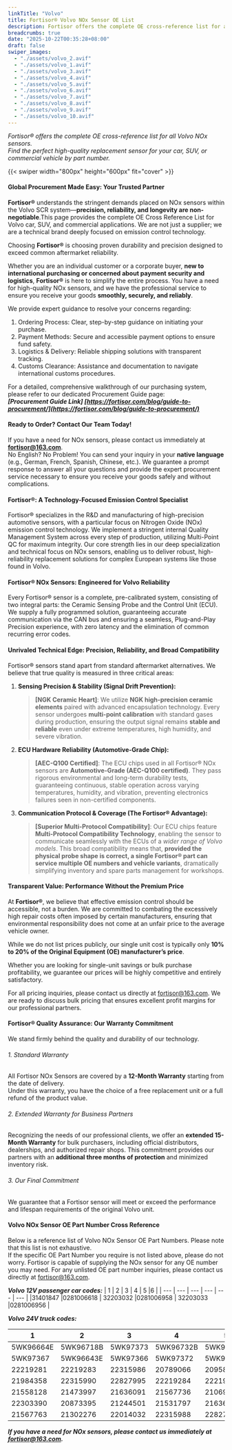 ```yaml
---
linkTitle: "Volvo"
title: Fortisor® Volvo NOx Sensor OE List
description: Fortisor offers the complete OE cross-reference list for all Volvo NOx sensors. Find the perfect high-quality replacement sensor for your car, SUV, or commercial vehicle by part number.
breadcrumbs: true
date: "2025-10-22T00:35:28+08:00"
draft: false
swiper_images:
  - "./assets/volvo_2.avif"
  - "./assets/volvo_1.avif"
  - "./assets/volvo_3.avif"
  - "./assets/volvo_4.avif"
  - "./assets/volvo_5.avif"
  - "./assets/volvo_6.avif"
  - "./assets/volvo_7.avif"
  - "./assets/volvo_8.avif"
  - "./assets/volvo_9.avif"
  - "./assets/volvo_10.avif"
---
```


*Fortisor® offers the complete OE cross-reference list for all Volvo NOx sensors.  
Find the perfect high-quality replacement sensor for your car, SUV, or commercial vehicle by part number.*

{{< swiper width="800px" height="600px" fit="cover" >}}

#### Global Procurement Made Easy: Your Trusted Partner
**Fortisor®** understands the stringent demands placed on NOx sensors within the Volvo SCR system—**precision, reliability, and longevity are non-negotiable**.This page provides the complete OE Cross Reference List for Volvo car, SUV, and commercial applications. We are not just a supplier; we are a technical brand deeply focused on emission control technology.

Choosing **Fortisor®** is choosing proven durability and precision designed to exceed common aftermarket reliability.  

Whether you are an individual customer or a corporate buyer, **new to international purchasing or concerned about payment security and logistics**, **Fortisor®** is here to simplify the entire process. You have a need for high-quality NOx sensors, and we have the professional service to ensure you receive your goods **smoothly, securely, and reliably**.  

We provide expert guidance to resolve your concerns regarding:  
1. Ordering Process: Clear, step-by-step guidance on initiating your purchase.  
2. Payment Methods: Secure and accessible payment options to ensure fund safety.  
3. Logistics & Delivery: Reliable shipping solutions with transparent tracking.  
4. Customs Clearance: Assistance and documentation to navigate international customs procedures. 

For a detailed, comprehensive walkthrough of our purchasing system, please refer to our dedicated Procurement Guide page:  
***[Procurement Guide Link] [https://fortisor.com/blog/guide-to-procurement/](https://fortisor.com/blog/guide-to-procurement/)***

#### Ready to Order? Contact Our Team Today!
If you have a need for NOx sensors, please contact us immediately at **fortisor@163.com**.  
No English? No Problem! You can send your inquiry in your **native language** (e.g., German, French, Spanish, Chinese, etc.). We guarantee a prompt response to answer all your questions and provide the expert procurement service necessary to ensure you receive your goods safely and without complications.

#### Fortisor®: A Technology-Focused Emission Control Specialist
Fortisor® specializes in the R&D and manufacturing of high-precision automotive sensors, with a particular focus on Nitrogen Oxide (NOx) emission control technology. We implement a stringent internal Quality Management System across every step of production, utilizing Multi-Point QC for maximum integrity. Our core strength lies in our deep specialization and technical focus on NOx sensors, enabling us to deliver robust, high-reliability replacement solutions for complex European systems like those found in Volvo.

#### Fortisor® NOx Sensors: Engineered for Volvo Reliability
Every Fortisor® sensor is a complete, pre-calibrated system, consisting of two integral parts: the Ceramic Sensing Probe and the Control Unit (ECU). We supply a fully programmed solution, guaranteeing accurate communication via the CAN bus and ensuring a seamless, Plug-and-Play Precision experience, with zero latency and the elimination of common recurring error codes.

#### Unrivaled Technical Edge: Precision, Reliability, and Broad Compatibility
Fortisor® sensors stand apart from standard aftermarket alternatives. We believe that true quality is measured in three critical areas:
1.  **Sensing Precision & Stability (Signal Drift Prevention):**
    > **[NGK Ceramic Heart]**: We utilize **NGK high-precision ceramic elements** paired with advanced encapsulation technology. Every sensor undergoes **multi-point calibration** with standard gases during production, ensuring the output signal remains **stable and reliable** even under extreme temperatures, high humidity, and severe vibration.
2.  **ECU Hardware Reliability (Automotive-Grade Chip):**
    > **[AEC-Q100 Certified]**: The ECU chips used in all Fortisor® NOx sensors are **Automotive-Grade (AEC-Q100 certified)**. They pass rigorous environmental and long-term durability tests, guaranteeing continuous, stable operation across varying temperatures, humidity, and vibration, preventing electronics failures seen in non-certified components.
3.  **Communication Protocol & Coverage (The Fortisor® Advantage):**
    > **[Superior Multi-Protocol Compatibility]**: Our ECU chips feature **Multi-Protocol Compatibility Technology**, enabling the sensor to communicate seamlessly with the ECUs of a *wider range of Volvo models*. This broad compatibility means that, **provided the physical probe shape is correct, a single Fortisor® part can service multiple OE numbers and vehicle variants**, dramatically simplifying inventory and spare parts management for workshops.

#### Transparent Value: Performance Without the Premium Price
At **Fortisor®**, we believe that effective emission control should be accessible, not a burden. We are committed to combating the excessively high repair costs often imposed by certain manufacturers, ensuring that environmental responsibility does not come at an unfair price to the average vehicle owner.

While we do not list prices publicly, our single unit cost is typically only **10% to 20% of the Original Equipment (OE) manufacturer’s price**.

Whether you are looking for single-unit savings or bulk purchase profitability, we guarantee our prices will be highly competitive and entirely satisfactory.

For all pricing inquiries, please contact us directly at fortisor@163.com. We are ready to discuss bulk pricing that ensures excellent profit margins for our professional partners.

#### Fortisor® Quality Assurance: Our Warranty Commitment
 We stand firmly behind the quality and durability of our technology.

###### 1. Standard Warranty
All Fortisor NOx Sensors are covered by a **12-Month Warranty** starting from the date of delivery.  
Under this warranty, you have the choice of a free replacement unit or a full refund of the product value.

###### 2. Extended Warranty for Business Partners
Recognizing the needs of our professional clients, we offer an **extended 15-Month Warranty** for bulk purchasers, including official distributors, dealerships, and authorized repair shops. This commitment provides our partners with an **additional three months of protection** and minimized inventory risk.

###### 3. Our Final Commitment
We guarantee that a Fortisor sensor will meet or exceed the performance and lifespan requirements of the original Volvo unit.



#### Volvo NOx Sensor OE Part Number Cross Reference
Below is a reference list of Volvo NOx Sensor OE Part Numbers. Please note that this list is not exhaustive.  
If the specific OE Part Number you require is not listed above, please do not worry. Fortisor is capable of supplying the NOx sensor for any OE number you may need. For any unlisted OE part number inquiries, please contact us directly at fortisor@163.com.

***Volvo 12V passenger car codes:***
| 1         | 2         | 3         | 4         | 5         |6          |
| ---       | ---       | ---       | ---       | ---       | ---       |
|31401847   |0281006618 | 32203032  |0281006958 | 32203033  |0281006956 |

***Volvo 24V truck codes:***

| 1         | 2         | 3         | 4         | 5         |6          |7          |8          |
| ---       | ---       | ---       | ---       | ---       | ---       | ---       | ---       |
|5WK96664E  |5WK96718B  |5WK97373   |5WK96732B  |5WK96644E  |5WK96717   |5WK96605C  |5WK97368   |
|5WK97367   |5WK96643E  |5WK97366   |5WK97372   |5WK96717B  |5WK96719B  |5WK96644B  |5WK96643A  |
|22219281   |22219283   |22315986   |20789066   |20958942   |21474015   |21479638   |22303384   |
|21984358   |22315990   |22827995   |22219284   |22219276   |21302275   |21069364   |22827991   |
|21558128   |21473997   |21636091   |21567736   |21069361   |22827992   |21567764   |21227721   |
|22303390   |20873395   |21244501   |21531797   |21636088   |21040930   |21346959   |21479637   |
|21567763   |21302276   |22014032   |22315988   |22827993   |21346963   |22303391   |           |


***If you have a need for NOx sensors, please contact us immediately at fortisor@163.com.***
